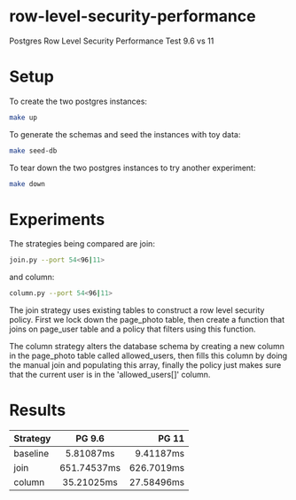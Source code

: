 # row-level-security-performance
Postgres Row Level Security Performance Test 9.6 vs 11

# Setup

To create the two postgres instances:
```bash
make up
```

To generate the schemas and seed the instances with toy data:
```bash
make seed-db
```

To tear down the two postgres instances to try another experiment:
```bash
make down
```

# Experiments

The strategies being compared are join:
```bash
join.py --port 54<96|11> 
```

and column:
```bash
column.py --port 54<96|11> 
```

The join strategy uses existing tables to construct a row level security policy.  First we lock down the page_photo table, then create a function that joins on page_user table and a policy that filters using this function.  

The column strategy alters the database schema by creating a new column in the page_photo table called allowed_users, then fills this column by doing the manual join and populating this array, finally the policy just makes sure that the current user is in the 'allowed_users[]' column.

# Results

| Strategy  | PG 9.6      | PG 11        |
| ----------|:-----------:| ------------:|
| baseline  | 5.81087ms   |  9.41187ms   |
| join      | 651.74537ms |  626.7019ms  |
| column    | 35.21025ms  |  27.58496ms  |

